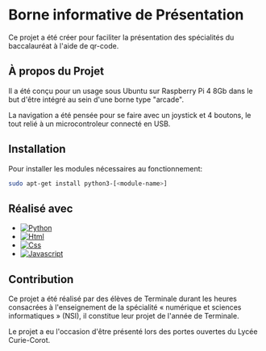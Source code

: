 # Borne informative de Présentation

Ce projet a été créer pour faciliter la présentation des spécialités du baccalauréat à l'aide de qr-code.

## À propos du Projet

Il a été conçu pour un usage sous Ubuntu sur Raspberry Pi 4 8Gb dans le but d'être intégré au sein d'une borne type "arcade".

La navigation a été pensée pour se faire avec un joystick et 4 boutons, le tout relié à un microcontroleur connecté en USB.

## Installation

Pour installer les modules nécessaires au fonctionnement:

```bash
sudo apt-get install python3-[<module-name>]
```

## Réalisé avec

* [![Python][Python.org]][Python-url]
* [![Html][Html]][Html-url]
* [![Css][Css]][Css-url]
* [![Javascript][Javascript]][Javascript-url]

## Contribution

Ce projet a été réalisé par des élèves de Terminale durant les heures consacrées à l'enseignement de la spécialité « numérique et sciences informatiques » (NSI), il constitue leur projet de l'année de Terminale.

Le projet a eu l'occasion d'être présenté lors des portes ouvertes du Lycée Curie-Corot.


<!-- MARKDOWN -->
[Python.org]: https://img.shields.io/badge/python-0769AD?style=for-the-badge&logo=python&logoColor=yellow
[Python-url]: https://www.python.org/
[Html]: https://img.shields.io/badge/html-DD0031?style=for-the-badge&logo=html5&logoColor=white
[Html-url]: https://developer.mozilla.org/fr/docs/Web/HTML
[Css]: https://img.shields.io/badge/css-4A4A55?style=for-the-badge&logo=css3&logoColor=blue
[Css-url]: https://developer.mozilla.org/fr/docs/Web/CSS
[Javascript]: https://img.shields.io/badge/javascript-black?style=for-the-badge&logo=javascript&logoColor=yellow
[Javascript-url]: https://developer.mozilla.org/fr/docs/Web/JavaScript

